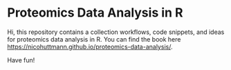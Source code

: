 # Proteomics Data Analysis in R

Hi, this repository contains a collection workflows, code snippets, and ideas for proteomics data analysis in R. You can find the book here https://nicohuttmann.github.io/proteomics-data-analysis/.

Have fun!